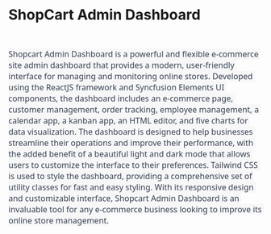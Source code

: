 <h1><b>ShopCart Admin Dashboard</b></h1><p><b><br></b></p><p><span style="color: rgb(55, 65, 81); font-family: Söhne, ui-sans-serif, system-ui, -apple-system, &quot;Segoe UI&quot;, Roboto, Ubuntu, Cantarell, &quot;Noto Sans&quot;, sans-serif, &quot;Helvetica Neue&quot;, Arial, &quot;Apple Color Emoji&quot;, &quot;Segoe UI Emoji&quot;, &quot;Segoe UI Symbol&quot;, &quot;Noto Color Emoji&quot;; font-size: 16px; white-space: pre-wrap; background-color: rgb(247, 247, 248);">Shopcart Admin Dashboard is a powerful and flexible e-commerce site admin dashboard that provides a modern, user-friendly interface for managing and monitoring online stores. Developed using the ReactJS framework and Syncfusion Elements UI components, the dashboard includes an e-commerce page, customer management, order tracking, employee management, a calendar app, a kanban app, an HTML editor, and five charts for data visualization. The dashboard is designed to help businesses streamline their operations and improve their performance, with the added benefit of a beautiful light and dark mode that allows users to customize the interface to their preferences. Tailwind CSS is used to style the dashboard, providing a comprehensive set of utility classes for fast and easy styling. With its responsive design and customizable interface, Shopcart Admin Dashboard is an invaluable tool for any e-commerce business looking to improve its online store management.</span><br></p>
